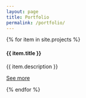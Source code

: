 ```yaml
---
layout: page
title: Portfolio
permalink: /portfolio/
---
```



{% for item in site.projects %}
  <h4>{{ item.title }}</h4>
  <p>{{ item.description }}</p>
  <p><a href="{{ item.url }}">See more</a></p>
{% endfor %}

